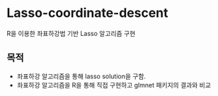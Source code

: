 # Lasso-coordinate-descent
R을 이용한 좌표하강법 기반 Lasso 알고리즘 구현

## 목적
- 좌표하강 알고리즘을 통해 lasso solution을 구함.
- 좌표하강 알고리즘을 R을 통해 직접 구현하고 glmnet 패키지의 결과와 비교

